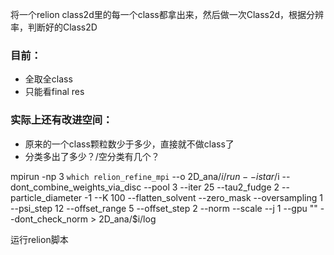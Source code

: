 将一个relion class2d里的每一个class都拿出来，然后做一次Class2d，根据分辨率，判断好的Class2D
### 目前：
- 全取全class
- 只能看final res

### 实际上还有改进空间：
- 原来的一个class颗粒数少于多少，直接就不做class了
- 分类多出了多少？/空分类有几个？


mpirun -np 3 `which relion_refine_mpi` --o 2D_ana/$i/run --i star/$i --dont_combine_weights_via_disc --pool 3 --iter 25 --tau2_fudge 2 --particle_diameter -1 --K 100 --flatten_solvent  --zero_mask  --oversampling 1 --psi_step 12 --offset_range 5 --offset_step 2 --norm --scale  --j 1 --gpu "" --dont_check_norm > 2D_ana/$i/log

运行relion脚本
